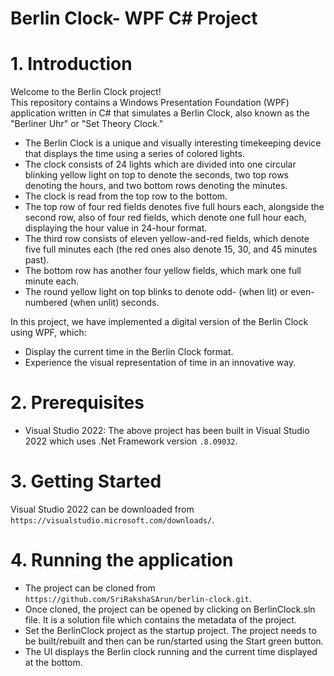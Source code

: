 # Berlin Clock- WPF C# Project
# 1. Introduction
Welcome to the Berlin Clock project!<br/> This repository contains a Windows Presentation Foundation (WPF) application written in C# that simulates a Berlin Clock,
also known as the "Berliner Uhr" or "Set Theory Clock."<br/>
- The Berlin Clock is a unique and visually interesting timekeeping device that displays the time using a series of colored lights.
- The clock consists of 24 lights which are divided into one circular blinking yellow light on top to denote the seconds,
two top rows denoting the hours, and two bottom rows denoting the minutes.
- The clock is read from the top row to the bottom.
- The top row of four red fields denotes five full hours each, alongside the second row, also of four red fields, which denote one full hour each, displaying the hour value in 24-hour format.
- The third row consists of eleven yellow-and-red fields, which denote five full minutes each (the red ones also denote 15, 30, and 45 minutes past).
- The bottom row has another four yellow fields, which mark one full minute each.
- The round yellow light on top blinks to denote odd- (when lit) or even-numbered (when unlit) seconds.

In this project, we have implemented a digital version of the Berlin Clock using WPF, which:
- Display the current time in the Berlin Clock format.
- Experience the visual representation of time in an innovative way.

# 2. Prerequisites
- Visual Studio 2022: The above project has been built in Visual Studio 2022 which uses .Net Framework version `.8.09032`.

# 3. Getting Started
Visual Studio 2022 can be downloaded from `https://visualstudio.microsoft.com/downloads/`.

# 4. Running the application
- The project can be cloned from `https://github.com/SriRakshaSArun/berlin-clock.git`.
- Once cloned, the project can be opened by clicking on BerlinClock.sln file. It is a solution file which contains the metadata of the project.
- Set the BerlinClock project as the startup project. The project needs to be built/rebuilt and then can be run/started using the Start green button.
- The UI displays the Berlin clock running and the current time displayed at the bottom.

